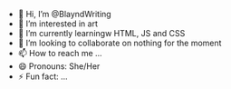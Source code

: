 - 👋 Hi, I’m @BlayndWriting
- 👀 I’m interested in art
- 🌱 I’m currently learningw HTML, JS and CSS
- 💞️ I’m looking to collaborate on nothing for the moment
- 📫 How to reach me ...
- 😄 Pronouns: She/Her
- ⚡ Fun fact: ...

<!---
BlayndWriting/BlayndWriting is a ✨ special ✨ repository because its `README.md` (this file) appears on your GitHub profile.
You can click the Preview link to take a look at your changes.
--->

